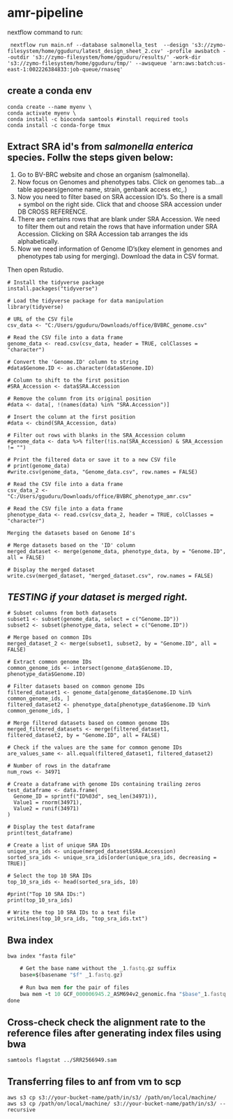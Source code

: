 # amr-pipeline
nextflow command to run:
```
 nextflow run main.nf --database salmonella_test  --design 's3://zymo-filesystem/home/gguduru/latest_design_sheet_2.csv' -profile awsbatch --outdir 's3://zymo-filesystem/home/gguduru/results/' -work-dir 's3://zymo-filesystem/home/gguduru/tmp/' --awsqueue 'arn:aws:batch:us-east-1:002226384833:job-queue/rnaseq'
```

## create a conda env

```
conda create --name myenv \
conda activate myenv \
conda install -c bioconda samtools #install required tools
conda install -c conda-forge tmux
```

## Extract SRA id's from _salmonella enterica_ species. Follw the steps given below:
1. Go to BV-BRC website and chose an organism (salmonella). 
2. Now focus on Genomes and phenotypes tabs. Click on genomes tab…a table appears(genome name, strain, genbank access etc,.)
3. Now you need to filter based on SRA accession ID’s. So there is a small + symbol on the right side. Click that and choose SRA accession under DB CROSS REFERENCE.
4. There are certains rows that are blank under SRA Accession. We need to filter them out and retain the rows that have information under SRA Accession. Clicking on SRA Accession tab arranges the ids alphabetically.
5. Now we need information of Genome ID’s(key element in genomes and phenotypes tab using for merging). Download the data in CSV format. 

Then open Rstudio.
```{r}
# Install the tidyverse package
install.packages("tidyverse")

# Load the tidyverse package for data manipulation
library(tidyverse)

# URL of the CSV file
csv_data <- "C:/Users/gguduru/Downloads/office/BVBRC_genome.csv"

# Read the CSV file into a data frame
genome_data <- read.csv(csv_data, header = TRUE, colClasses = "character")

# Convert the 'Genome.ID' column to string
#data$Genome.ID <- as.character(data$Genome.ID)

# Column to shift to the first position
#SRA_Accession <- data$SRA.Accession

# Remove the column from its original position
#data <- data[, !(names(data) %in% "SRA.Accession")]

# Insert the column at the first position
#data <- cbind(SRA_Accession, data)

# Filter out rows with blanks in the SRA_Accession column
#genome_data <- data %>% filter(!is.na(SRA_Accession) & SRA_Accession != "")

# Print the filtered data or save it to a new CSV file
# print(genome_data)
#write.csv(genome_data, "Genome_data.csv", row.names = FALSE)

# Read the CSV file into a data frame
csv_data_2 <- "C:/Users/gguduru/Downloads/office/BVBRC_phenotype_amr.csv"

# Read the CSV file into a data frame
phenotype_data <- read.csv(csv_data_2, header = TRUE, colClasses = "character")

Merging the datasets based on Genome Id's

# Merge datasets based on the 'ID' column
merged_dataset <- merge(genome_data, phenotype_data, by = "Genome.ID", all = FALSE)

# Display the merged dataset
write.csv(merged_dataset, "merged_dataset.csv", row.names = FALSE)
```

## *TESTING if your dataset is merged right.*
```{r}
# Subset columns from both datasets
subset1 <- subset(genome_data, select = c("Genome.ID"))
subset2 <- subset(phenotype_data, select = c("Genome.ID"))

# Merge based on common IDs
merged_dataset_2 <- merge(subset1, subset2, by = "Genome.ID", all = FALSE)

# Extract common genome IDs
common_genome_ids <- intersect(genome_data$Genome.ID, phenotype_data$Genome.ID)

# Filter datasets based on common genome IDs
filtered_dataset1 <- genome_data[genome_data$Genome.ID %in% common_genome_ids, ]
filtered_dataset2 <- phenotype_data[phenotype_data$Genome.ID %in% common_genome_ids, ]

# Merge filtered datasets based on common genome IDs
merged_filtered_datasets <- merge(filtered_dataset1, filtered_dataset2, by = "Genome.ID", all = FALSE)

# Check if the values are the same for common genome IDs
are_values_same <- all.equal(filtered_dataset1, filtered_dataset2)

# Number of rows in the dataframe
num_rows <- 34971

# Create a dataframe with genome IDs containing trailing zeros
test_dataframe <- data.frame(
  Genome_ID = sprintf("ID%03d", seq_len(34971)),
  Value1 = rnorm(34971),
  Value2 = runif(34971)
)

# Display the test dataframe
print(test_dataframe)

# Create a list of unique SRA IDs
unique_sra_ids <- unique(merged_dataset$SRA.Accession)
sorted_sra_ids <- unique_sra_ids[order(unique_sra_ids, decreasing = TRUE)]

# Select the top 10 SRA IDs
top_10_sra_ids <- head(sorted_sra_ids, 10)

#print("Top 10 SRA IDs:")
print(top_10_sra_ids)

# Write the top 10 SRA IDs to a text file
writeLines(top_10_sra_ids, "top_sra_ids.txt")
```


## Bwa index
```bwa index "fasta file"```

```for f in *1.fastq.gz; do
    # Get the base name without the _1.fastq.gz suffix
    base=$(basename "$f" _1.fastq.gz)

    # Run bwa mem for the pair of files
    bwa mem -t 10 GCF_000006945.2_ASM694v2_genomic.fna "$base"_1.fastq.gz "$base"_2.fastq.gz > "$base".sam
done
```
## Cross-check check the alignment rate to the reference files after generating index files using bwa 
```samtools flagstat ../SRR2566949.sam```

## Transferring files to anf from vm to scp
```
aws s3 cp s3://your-bucket-name/path/in/s3/ /path/on/local/machine/
aws s3 cp /path/on/local/machine/ s3://your-bucket-name/path/in/s3/ --recursive
```
